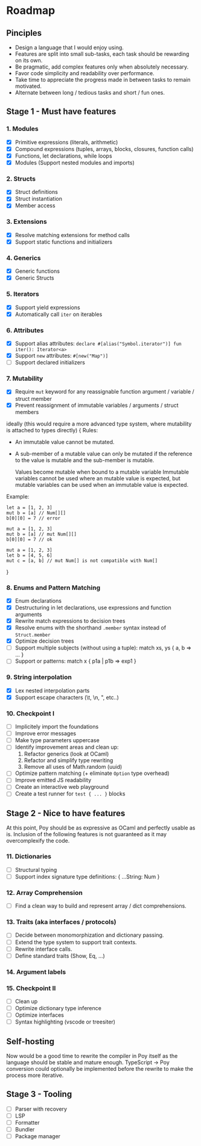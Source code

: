 # Roadmap

## Pinciples

- Design a language that I would enjoy using.
- Features are split into small sub-tasks, each task should be rewarding on its own.
- Be pragmatic, add complex features only when absolutely necessary.
- Favor code simplicity and readability over performance.
- Take time to appreciate the progress made in between tasks to remain motivated.
- Alternate between long / tedious tasks and short / fun ones.

## Stage 1 - Must have features

### 1. Modules

- [x] Primitive expressions (literals, arithmetic)
- [x] Compound expressions (tuples, arrays, blocks, closures, function calls)
- [x] Functions, let declarations, while loops
- [x] Modules (Support nested modules and imports)

### 2. Structs

- [x] Struct definitions
- [x] Struct instantiation
- [x] Member access

### 3. Extensions

- [x] Resolve matching extensions for method calls
- [x] Support static functions and initializers

### 4. Generics

- [x] Generic functions
- [x] Generic Structs

### 5. Iterators

- [x] Support yield expressions
- [x] Automatically call `iter` on iterables

### 6. Attributes

- [x] Support alias attributes: `declare #[alias("Symbol.iterator")] fun iter(): Iterator<a>`
- [x] Support `new` attributes: `#[new("Map")]`
- [ ] Support declared initializers

### 7. Mutability

- [x] Require `mut` keyword for any reassignable function argument / variable / struct member
- [x] Prevent reassignment of immutable variables / arguments / struct members

ideally (this would require a more advanced type system, where mutability is attached to types directly) {
Rules:

- An immutable value cannot be mutated.
- A sub-member of a mutable value can only be mutated if
  the reference to the value is mutable and the sub-member is mutable.

  Values become mutable when bound to a mutable variable
  Immutable variables cannot be used where an mutable value is expected, but
  mutable variables can be used when an immutable value is expected.

Example:

```poy
let a = [1, 2, 3]
mut b = [a] // Num[][]
b[0][0] = 7 // error

mut a = [1, 2, 3]
mut b = [a] // mut Num[][]
b[0][0] = 7 // ok

mut a = [1, 2, 3]
let b = [4, 5, 6]
mut c = [a, b] // mut Num[] is not compatible with Num[]
```

}

### 8. Enums and Pattern Matching

- [x] Enum declarations
- [x] Destructuring in let declarations, use expressions and function arguments
- [x] Rewrite match expressions to decision trees
- [x] Resolve enums with the shorthand `.member` syntax instead of `Struct.member`
- [x] Optimize decision trees
- [ ] Support multiple subjects (without using a tuple): match xs, ys { a, b => ... }
- [ ] Support or patterns: match x { p1a | p1b => exp1 }

### 9. String interpolation
- [x] Lex nested interpolation parts
- [x] Support escape characters (\t, \n, \", etc..)

### 10. Checkpoint I

- [ ] Implicitely import the foundations
- [ ] Improve error messages
- [ ] Make type parameters uppercase
- [ ] Identify improvement areas and clean up:
  1. Refactor generics (look at OCaml)
  2. Refactor and simplify type rewriting
  3. Remove all uses of Math.random (uuid)
- [ ] Optimize pattern matching (+ eliminate `Option` type overhead)
- [ ] Improve emitted JS readability
- [ ] Create an interactive web playground
- [ ] Create a test runner for `test { ... }` blocks

## Stage 2 - Nice to have features

At this point, Poy should be as expressive as OCaml and perfectly usable as is.
Inclusion of the following features is not guaranteed as it may overcomplexify the code.

### 11. Dictionaries

- [ ] Structural typing
- [ ] Support index signature type definitions: { ...String: Num }

### 12. Array Comprehension

- [ ] Find a clean way to build and represent array / dict comprehensions.

### 13. Traits (aka interfaces / protocols)

- [ ] Decide between monomorphization and dictionary passing.
- [ ] Extend the type system to support trait contexts.
- [ ] Rewrite interface calls.
- [ ] Define standard traits (Show, Eq, ...)

### 14. Argument labels

### 15. Checkpoint II

- [ ] Clean up
- [ ] Optimize dictionary type inference
- [ ] Optimize interfaces
- [ ] Syntax highlighting (vscode or treesiter)

## Self-hosting

Now would be a good time to rewrite the compiler in Poy itself as the language should be stable and mature enough. TypeScript -> Poy conversion could optionally be implemented before the rewrite to make the process more iterative.

## Stage 3 - Tooling

- [ ] Parser with recovery
- [ ] LSP
- [ ] Formatter
- [ ] Bundler
- [ ] Package manager
